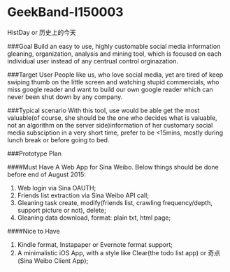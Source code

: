 # GeekBand-I150003

HistDay or 历史上的今天

###Goal
Build an easy to use, highly customable social media information gleaning, organization, analysis and mining tool, which is focused on each individual user instead of any centrual control orginazation.

###Target User
People like us, who love social media, yet are tired of keep swiping thumb on the little screen and watching stupid commercials, who miss google reader and want to build our own google reader which can never been shut down by any company.

###Typical scenario
With this tool, use would be able get the most valuable(of course, she should be the one who decides what is valuable, not an algorithm on the server side)information of her customary social media subsciption in a very short time, prefer to be <15mins, mostly during lunch break or before going to bed. 

###Prototype Plan

####Must Have
A Web App for Sina Weibo. Below things should be done before end of August 2015:
 1. Web login via Sina OAUTH;
 2. Friends list extraction via Sina Weibo API call;
 3. Gleaning task create, modify(friends list, crawling frequency/depth, support picture or not), delete;
 5. Gleaning data download, format: plain txt, html page;

####Nice to Have
 1. Kindle format, Instapaper or Evernote format support;
 2. A minimalistic iOS App, with a style like Clear(the todo list app) or 奇点(Sina Weibo Client App);

